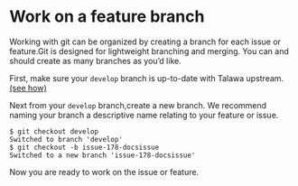 # Work on a feature branch

Working with git can be organized by creating a branch for each issue or feature.Git is designed for lightweight branching and merging. You can and should create as many branches as you’d like.

First, make sure your `develop` branch is up-to-date with Talawa upstream. [(see how)](#keep-your-fork-up-to-date)

Next from your `develop` branch,create a new branch. We recommend naming your branch a descriptive name relating to your feature or issue. 

```
$ git checkout develop
Switched to branch 'develop'
$ git checkout -b issue-178-docsissue
Switched to a new branch 'issue-178-docsissue'
```

Now you are ready to work on the issue or feature. 
